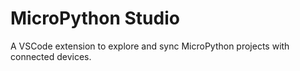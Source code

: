# MicroPython Studio

A VSCode extension to explore and sync MicroPython projects with connected devices.
